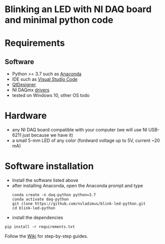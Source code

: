 # Blinking an LED with NI DAQ board and minimal python code

# Requirements
## Software
- Python >= 3.7 such as [Anaconda](https://www.anaconda.com/download)
- IDE such as [Visual Studio Code](https://code.visualstudio.com/download)
- [QtDesigner](https://build-system.fman.io/qt-designer-download)
- NI DAQmx [drivers](https://www.ni.com/en/support/downloads/drivers/download.ni-daq-mx.html)
- tested on Windows 10, other OS todo

# Hardware
- any NI DAQ board compatible with your computer (we will use NI USB-6211 just because we have it)
- a small 5-mm LED of any color (fordward voltage up to 5V, current ~20 mA)

# Software installation
- Install the software listed above
- after installing Anaconda, open the Anaconda prompt and type
  ```
  conda create -n daq-python python=3.7
  conda activate daq-python
  git clone https://github.com/nvladimus/blink-led-python.git
  cd blink-led-python
  ```
- install the dependencies
```
pip install -r requirements.txt
```

Follow the [Wiki](https://github.com/nvladimus/blink-led-python/wiki) for step-by-step guides.